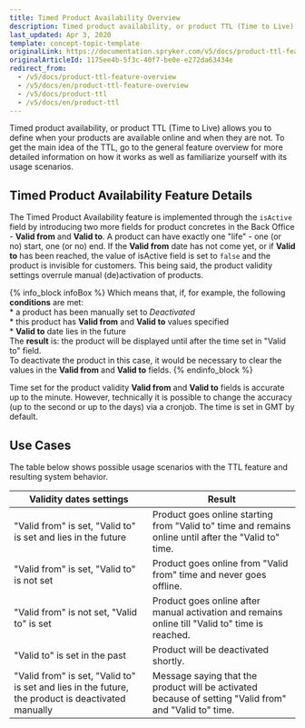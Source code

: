 ```yaml
---
title: Timed Product Availability Overview
description: Timed product availability, or product TTL (Time to Live) allows you to define when your products are available online and when they are not.
last_updated: Apr 3, 2020
template: concept-topic-template
originalLink: https://documentation.spryker.com/v5/docs/product-ttl-feature-overview
originalArticleId: 1175ee4b-5f3c-40f7-be0e-e272da63434e
redirect_from:
  - /v5/docs/product-ttl-feature-overview
  - /v5/docs/en/product-ttl-feature-overview
  - /v5/docs/product-ttl
  - /v5/docs/en/product-ttl
---
```


Timed product availability, or product TTL (Time to Live) allows you to define when your products are available online and when they are not. To get the main idea of the TTL, go to the general feature overview for more detailed information on how it works as well as familiarize yourself with its usage scenarios.

## Timed Product Availability Feature Details

The Timed Product Availability feature is implemented through the `isActive` field by introducing two more fields for product concretes in the Back Office - **Valid from** and **Valid to**. A product can have exactly one "life" - one (or no) start, one (or no) end. If the **Valid from** date has not come yet, or if **Valid to** has been reached, the value of isActive field is set to `false` and the product is invisible for customers. This being said, the product validity settings overrule manual (de)activation of products.

{% info_block infoBox %}
Which means that, if, for example, the following **conditions** are met: <br>* a product has been manually set to *Deactivated* <br> * this product has **Valid from** and **Valid to** values specified<br> * **Valid to** date lies in the future<br>The **result** is: the product will be displayed until after the time set in "Valid to" field.<br>To deactivate the product in this case, it would be necessary to clear the values in the **Valid from** and **Valid to** fields.
{% endinfo_block %}

Time set for the product validity **Valid from** and **Valid to** fields is accurate up to the minute. However, technically it is possible to change the accuracy (up to the second or up to the days) via a cronjob. The time is set in GMT by default.

## Use Cases
The table below shows possible usage scenarios with the TTL feature and resulting system behavior.

| Validity dates settings | Result |
| --- | --- |
| "Valid from" is set, "Valid to" is set and lies in the future | Product goes online starting from "Valid to" time and remains online until after the "Valid to" time. |
| "Valid from" is set, "Valid to" is not set | Product goes online from "Valid from" time and never goes offline. |
| "Valid from" is not set, "Valid to" is set | Product goes online after manual activation and remains online till "Valid to" time is reached. |
| "Valid to" is set in the past | Product will be deactivated shortly. |
| "Valid from" is set, "Valid to" is set and lies in the future, the product is deactivated manually | Message saying that the product will be activated because of setting "Valid from" and "Valid to" time.|


<!-- Last review date: Feb 23, 2018-- by Kyrylo Khatsko -->
